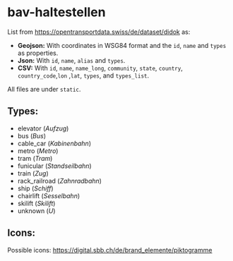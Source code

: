 # bav-haltestellen
List from https://opentransportdata.swiss/de/dataset/didok as:

* **Geojson:** With coordinates in WSG84 format and the `id`, `name` and `types` as properties.
* **Json:** With `id`, `name`, `alias` and `types`.
* **CSV:** With `id`, `name`, `name_long`, `community`, `state`, `country`, `country_code`,`lon` ,`lat`, `types`, and `types_list`.

All files are under `static`.

## Types:

* elevator (_Aufzug_)
* bus (_Bus_)
* cable_car (_Kabinenbahn_)
* metro (_Metro_)
* tram (_Tram_)
* funicular (_Standseilbahn_)
* train (_Zug_)
* rack_railroad (_Zahnradbahn_)
* ship (_Schiff_)
* chairlift (_Sesselbahn_)
* skilift (_Skilift_)
* unknown (_U_)

## Icons:

Possible icons: https://digital.sbb.ch/de/brand_elemente/piktogramme



